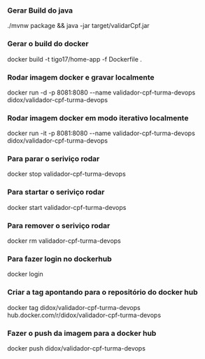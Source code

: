 ### Gerar Build do java ###
./mvnw package && java -jar target/validarCpf.jar

### Gerar o build do docker ###
docker build -t tigo17/home-app -f Dockerfile .

### Rodar imagem docker e gravar localmente ###
docker run -d -p 8081:8080 --name validador-cpf-turma-devops didox/validador-cpf-turma-devops
### Rodar imagem docker em modo iterativo localmente ###
docker run -it -p 8081:8080 --name validador-cpf-turma-devops didox/validador-cpf-turma-devops

### Para parar o seriviço rodar ###
docker stop validador-cpf-turma-devops

### Para startar o seriviço rodar ###
docker start validador-cpf-turma-devops

### Para remover o seriviço rodar ###
docker rm validador-cpf-turma-devops

### Para fazer login no dockerhub ###
docker login

### Criar a tag apontando para o repositório do docker hub ###
docker tag didox/validador-cpf-turma-devops hub.docker.com/r/didox/validador-cpf-turma-devops

### Fazer o push da imagem para a docker hub ###
docker push didox/validador-cpf-turma-devops